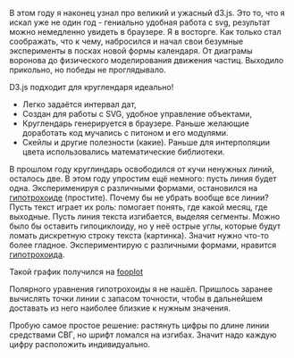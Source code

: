 В этом году я наконец узнал про великий и ужасный d3.js. Это то, что я искал уже не один год - гениально удобная работа с svg, результат можно немедленно увидеть в браузере. Я в восторге. Как только стал соображать, что к чему, набросился и начал свои безумные эксперименты в посках новой формы календаря. От диаграмы воронова до физического моделирования движения частиц. Выходило прикольно, но победы не проглядывало.

D3.js подходит для круглендаря идеально!

* Легко задаётся интервал дат, 
* Создан для работы с SVG, удобное управление объектами,
* Круглендарь генерируется в браузере. Раньше желающие доработать код мучались с питоном и его модулями.
* Скейлы и другие полезности (какие). Раньше для интерполяции цвета использовались математические библиотеки.

В прошлом году круглиндарь освободился от кучи ненужных линий, осталось две. В этом году упростим ещё немного: пусть линия будет одна. Эксперименируя с различными формами, остановился на [гипотрохоиде](https://en.wikipedia.org/wiki/Hypotrochoid) (простите).
Почему бы не убрать вообще все линии? Пусть текст играет их роль: помогает понять, где какой месяц, где выходные. Пусть линия текста изгибается, выделяя сегменты. Можно было бы оставить гипоциклоиду, но у неё острые углы, которые будут ломать дискретную строку текста (картинка). Значит нужно что-то более гладное. Экспериментирую с различными формами, нравится [гипотрохоида](https://en.wikipedia.org/wiki/Hypotrochoid).

Такой график получился на [fooplot](http://fooplot.com/#W3sidHlwZSI6MiwiZXF4IjoiKDEyLTEpKmNvcyhzKSswLjYqY29zKCgxMi0oMSkpKnMvKDEpKSIsImVxeSI6IigxMi0xKSpzaW4ocyktMC42KnNpbigoMTItKDEpKSpzLygxKSkiLCJjb2xvciI6IiNmZjAwMDAiLCJzbWluIjoiMCIsInNtYXgiOiIycGkiLCJzc3RlcCI6Ii4wMSJ9LHsidHlwZSI6MTAwMCwid2luZG93IjpbIi0zMy4xNTA4Njk4ODU2NjI0NSIsIjE2LjQ0MDE5NDU2NzQ2MjQ2MyIsIi0xNi40NzE0NjM2MzU2MDc0NSIsIjE0LjA0NjExNDQ4OTM5MjQ3NCJdfV0-)

Полярного уравнения гипотрохоиды я не нашёл. Пришлось заранее вычислять точки линии с запасом точности, чтобы в дальнейшем доставать из него наиболее близкие к нужным значения.

Пробую самое простое решение: растянуть цифры по длине линии средствами СВГ, но шрифт ломался на изгибах. Значит надо каждую цифру расположить индивидуально.
